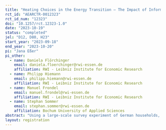 ```yaml
---
title: "Heating Choices in the Energy Transition – The Impact of Information and Uncertainty"
rct_id: "AEARCTR-0012323"
rct_id_num: "12323"
doi: "10.1257/rct.12323-1.0"
date: "2023-10-19"
status: "completed"
jel: "D12, D80, H23"
start_year: "2023-09-18"
end_year: "2023-10-20"
pi: "Jana Eßer"
pi_other:
  - name: Daniela Flörchinger
    email: daniela.floerchinger@rwi-essen.de
    affiliation: RWI - Leibniz Institute for Economic Research
  - name: Philipp Hiemann
    email: philipp.hiemann@rwi-essen.de
    affiliation: RWI - Leibniz Institute for Economic Research
  - name: Manuel Frondel
    email: manuel.frondel@rwi-essen.de
    affiliation: RWI - Leibniz Institute for Economic Research
  - name: Stephan Sommer
    email: stephan.sommer@rwi-essen.de
    affiliation: Bochum University of Applied Sciences
abstract: "Using a large-scale survey experiment of German households, this study examines how transparency related to costs and future cost projections influences the choice of heating technologies among private households. Employing a Multiple Price List, participants repeatedly choose between a replacement of their current fossil heating system and a heat pump at incrementally decreasing prices. This enables us to estimate the price premium that households are willing to pay (or the price advantage required) to switch from a fossil fuel heating system to a heat pump, along with the subsidy necessary to encourage households to choose a heat pump."
layout: registration
---
```


